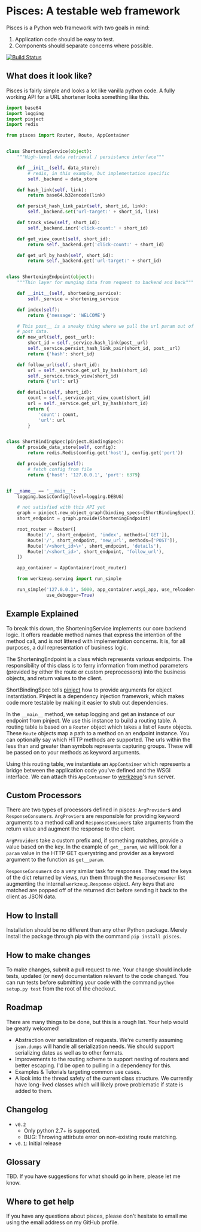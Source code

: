 # Pisces: A testable web framework

Pisces is a Python web framework with two goals in mind:

1. Application code should be easy to test.
2. Components should separate concerns where possible.

[![Build Status](https://travis-ci.org/justinabrahms/pisces.png)](https://travis-ci.org/justinabrahms/pisces)

## What does it look like?

Pisces is fairly simple and looks a lot like vanilla python code. A fully
working API for a URL shortener looks something like this.


```python
import base64
import logging
import pinject
import redis

from pisces import Router, Route, AppContainer


class ShorteningService(object):
    """High-level data retrieval / persistance interface"""

    def __init__(self, data_store):
        # redis, in this example, but implementation specific
        self._backend = data_store

    def hash_link(self, link):
        return base64.b32encode(link)

    def persist_hash_link_pair(self, short_id, link):
        self._backend.set('url-target:' + short_id, link)

    def track_view(self, short_id):
        self._backend.incr('click-count:' + short_id)

    def get_view_count(self, short_id):
        return self._backend.get('click-count:' + short_id)

    def get_url_by_hash(self, short_id):
        return self._backend.get('url-target:' + short_id)


class ShorteningEndpoint(object):
    """Thin layer for munging data from request to backend and back"""

    def __init__(self, shortening_service):
        self._service = shortening_service

    def index(self):
        return {'message': 'WELCOME'}

    # This post__ is a sneaky thing where we pull the url param out of the
    # post data.
    def new_url(self, post__url):
        short_id = self._service.hash_link(post__url)
        self._service.persist_hash_link_pair(short_id, post__url)
        return {'hash': short_id}

    def follow_url(self, short_id):
        url = self._service.get_url_by_hash(short_id)
        self._service.track_view(short_id)
        return {'url': url}

    def details(self, short_id):
        count = self._service.get_view_count(short_id)
        url = self._service.get_url_by_hash(short_id)
        return {
            'count': count,
            'url': url
        }


class ShortBindingSpec(pinject.BindingSpec):
    def provide_data_store(self, config):
        return redis.Redis(config.get('host'), config.get('port'))

    def provide_config(self):
        # fetch config from file
        return {'host': '127.0.0.1', 'port': 6379}


if __name__ == '__main__':
    logging.basicConfig(level=logging.DEBUG)

    # not satisfied with this API yet
    graph = pinject.new_object_graph(binding_specs=[ShortBindingSpec()])
    short_endpoint = graph.provide(ShorteningEndpoint)

    root_router = Router([
        Route('/', short_endpoint, 'index', methods=['GET']),
        Route('/', short_endpoint, 'new_url', methods=['POST']),
        Route('/<short_id>\+', short_endpoint, 'details'),
        Route('/<short_id>', short_endpoint, 'follow_url'),
    ])

    app_container = AppContainer(root_router)

    from werkzeug.serving import run_simple

    run_simple('127.0.0.1', 5000, app_container.wsgi_app, use_reloader=True,
               use_debugger=True)
```

## Example Explained

To break this down, the ShorteningService implements our core backend logic.
It offers readable method names that express the intention of the method call,
and is not littered with implementation concerns. It is, for all purposes, a
dull representation of business logic.

The ShorteningEndpoint is a class which represents various endpoints. The
responsibility of this class is to ferry information from method parameters
(provided by either the route or custom preprocessors) into the business
objects, and return values to the client.

ShortBindingSpec tells [pinject](https://github.com/google/pinject) how to
provide arguments for object instantiation. Pinject is a dependency injection
framework, which makes code more testable by making it easier to stub out
dependencies.

In the `__main__` method, we setup logging and get an instance of our endpoint
from pinject. We use this instance to build a routing table. A routing table
is based on a `Router` object which takes a list of `Route` objects. These
`Route` objects map a path to a method on an endpoint instance. You can
optionally say which HTTP methods are supported. The urls within the less than
and greater than symbols represents capturing groups. These will be passed on
to your methods as keyword arguments.

Using this routing table, we instantiate an `AppContainer` which represents a
bridge between the application code you've defined and the WSGI interface. We
can attach this `AppContainer` to [werkzeug](werkzeug.pocoo.org/docs/)'s run
server.

## Custom Processors

There are two types of processors defined in pisces: `ArgProvider`s and
`ResponseConsumer`s. `ArgProvier`s are responsible for providing keyword
arguments to a method call and `ResponseConsumer`s take arguments from the
return value and augment the response to the client.

`ArgProvider`s take a custom prefix and, if something matches, provide a value
based on the key. In the example of `get__param`, we will look for a `param`
value in the HTTP GET querystring and provider as a keyword argument to the
function as `get__param`.

`ResponseConsumer`s do a very similar task for responses. They read the keys
of the dict returned by views, run them through the `ResponseConsumer` list
augmenting the internal `werkzeug.Response` object. Any keys that are matched
are popped off of the returned dict before sending it back to the client as
JSON data.


## How to Install

Installation should be no different than any other Python package. Merely
install the package through pip with the command `pip install pisces`.

## How to make changes

To make changes, submit a pull request to me. Your change should include tests,
updated (or new) documentation relevant to the code changed. You can run tests
before submitting your code with the command `python setup.py test` from the
root of the checkout.

## Roadmap
There are many things to be done, but this is a rough list. Your help would be
greatly welcomed!

- Abstraction over serialization of requests. We're currently assuming
  `json.dumps` will handle all serialization needs. We should support
  serializing dates as well as to other formats.
- Improvements to the routing scheme to support nesting of routers and better
  escaping. I'd be open to pulling in a dependency for this.
- Examples & Tutorials targeting common use cases.
- A look into the thread safety of the current class structure. We currently
  have long-lived classes which will likely prove problematic if state is added
  to them.

## Changelog
- `v0.2`
  - Only python 2.7+ is supported.
  - BUG: Throwing attirbute error on non-existing route matching.
- `v0.1`: Initial release

## Glossary

TBD. If you have suggestions for what should go in here, please let me know.

## Where to get help
If you have any questions about pisces, please don't hesitate to email me using
the email address on my GitHub profile.